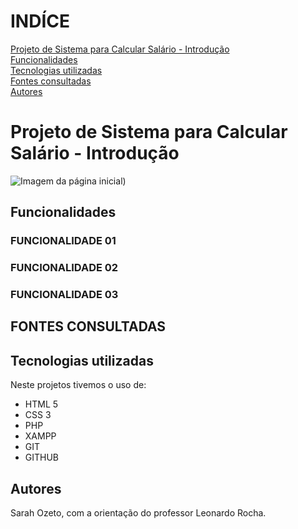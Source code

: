 # INDÍCE
[Projeto de Sistema para Calcular Salário - Introdução](#projeto-de-sistema-para-calcular-sal%C3%A1rio---introdu%C3%A7%C3%A3o)<br>
[Funcionalidades](#funcionalidades)  
[Tecnologias utilizadas](#tecnologias-utilizadas)  
[Fontes consultadas](#fontes-consultadas)  
[Autores](#autores)  


# Projeto de Sistema para Calcular Salário - Introdução

![Imagem da página inicial]())

## Funcionalidades

### FUNCIONALIDADE 01

### FUNCIONALIDADE 02

### FUNCIONALIDADE 03

## FONTES CONSULTADAS

## Tecnologias utilizadas
Neste projetos tivemos o uso de:
* HTML 5 
* CSS 3
* PHP
* XAMPP
* GIT 
* GITHUB

## Autores

Sarah Ozeto, com a orientação do professor Leonardo Rocha.
